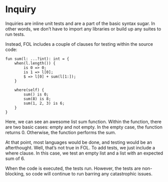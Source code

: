 # Inquiry

Inquiries are inline unit tests and are a part of the basic syntax sugar. In other words, we don’t have to import any libraries or build up any suites to run tests.

Instead, FOL includes a couple of clauses for testing within the source code:
```
fun sum(l: ...?int): int = {
    when(l.length()) {
        is 0 => 0;
        is 1 => l[0];
        $ => l[0] + sum(l[1:]);
    }

    where(self) {
        sum() is 0;
        sum(8) is 8;
        sum(1, 2, 3) is 6;
    }
} 
```

Here, we can see an awesome list sum function. Within the function, there are two basic cases: empty and not empty. In the empty case, the function returns 0. Otherwise, the function performs the sum.

At that point, most languages would be done, and testing would be an afterthought. Well, that’s not true in FOL. To add tests, we just include a where clause. In this case, we test an empty list and a list with an expected sum of 6.

When the code is executed, the tests run. However, the tests are non-blocking, so code will continue to run barring any catastrophic issues.
